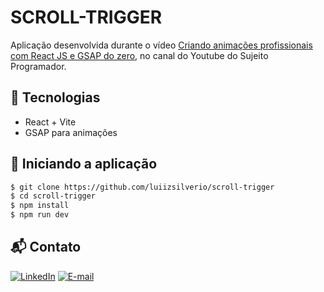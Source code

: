 # SCROLL-TRIGGER

Aplicação desenvolvida durante o vídeo [Criando animações profissionais com React JS e GSAP do zero](https://www.youtube.com/watch?v=JsXoTHyy6j0), no canal do Youtube do Sujeito Programador. <br />

## 🚀 Tecnologias

- React + Vite
- GSAP para animações

## :car: Iniciando a aplicação
```bash
$ git clone https://github.com/luiizsilverio/scroll-trigger
$ cd scroll-trigger
$ npm install
$ npm run dev
```

## 📬 Contato

[![LinkedIn](https://img.shields.io/badge/LinkedIn-0077B5?style=for-the-badge&logo=linkedin&logoColor=white)](https://www.linkedin.com/in/luiz-s-de-oliveira-6b6067210)
[![E-mail](https://img.shields.io/badge/Gmail-D14836?style=for-the-badge&logo=gmail&logoColor=white)](mailto:luiiz.silverio@gmail.com)
